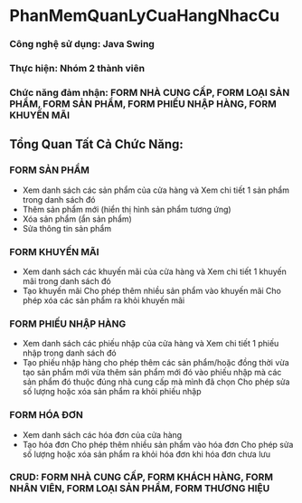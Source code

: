﻿# PhanMemQuanLyCuaHangNhacCu
### Công nghệ sử dụng: Java Swing
### Thực hiện: Nhóm 2 thành viên
### Chức năng đảm nhận: FORM NHÀ CUNG CẤP, FORM LOẠI SẢN PHẨM, FORM SẢN PHẨM, FORM PHIẾU NHẬP HÀNG, FORM KHUYẾN MÃI

## Tổng Quan Tất Cả Chức Năng:
### FORM SẢN PHẨM
- Xem danh sách các sản phẩm của cửa hàng và Xem chi tiết 1 sản phẩm trong danh sách đó
- Thêm sản phẩm mới (hiển thị hình sản phẩm tương ứng)
- Xóa sản phẩm (ẩn sản phẩm)
- Sửa thông tin sản phẩm
### FORM KHUYẾN MÃI
- Xem danh sách các khuyến mãi của cửa hàng và Xem chi tiết 1 khuyến mãi trong danh sách đó
- Tạo khuyến mãi Cho phép thêm nhiều sản phẩm vào khuyến mãi Cho phép xóa các sản phẩm ra khỏi khuyến mãi
### FORM PHIẾU NHẬP HÀNG
- Xem danh sách các phiếu nhập của cửa hàng và Xem chi tiết 1 phiếu nhập trong danh sách đó
- Tạo phiếu nhập hàng cho phép thêm các sản phẩm/hoặc đồng thời vừa tạo sản phẩm mới vừa thêm sản phẩm mới đó vào phiếu nhập mà các sản phẩm đó thuộc đúng nhà cung cấp mà mình đã chọn Cho phép sửa số lượng hoặc xóa sản phẩm ra khỏi phiếu nhập
### FORM HÓA ĐƠN
- Xem danh sách các hóa đơn của cửa hàng
- Tạo hóa đơn Cho phép thêm nhiều sản phẩm vào hóa đơn Cho phép sửa số lượng hoặc xóa sản phẩm ra khỏi hóa đơn khi hóa đơn chưa lưu
### CRUD: FORM NHÀ CUNG CẤP, FORM KHÁCH HÀNG, FORM NHÂN VIÊN, FORM LOẠI SẢN PHẨM, FORM THƯƠNG HIỆU
